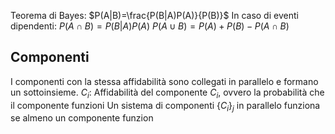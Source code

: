 Teorema di Bayes: $P(A|B)=\frac{P(B|A)P(A)}{P(B)}$
In caso di eventi dipendenti:
$P(A\cap B) = P(B|A)P(A)$
$P(A\cup B) = P(A)+P(B)-P(A\cap B)$
## Componenti
I componenti con la stessa affidabilità sono collegati in parallelo e formano un sottoinsieme.
$C_i$: Affidabilità del componente $C_i$, ovvero la probabilità che il componente funzioni
Un sistema di componenti $\{C_i\}_j$ in parallelo funziona se almeno un componente funzion